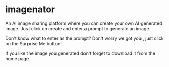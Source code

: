 # imagenator

An AI image sharing platform where you can create your own AI generated image.
Just click on create and enter a prompt to generate an image.

Don't know what to enter as the prompt? 
Don't worry we got you , just click on the Surprise Me button!

If you like the image you generated don't forget to download it from the home page.
